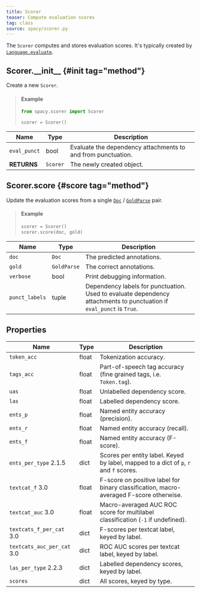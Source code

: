```yaml
---
title: Scorer
teaser: Compute evaluation scores
tag: class
source: spacy/scorer.py
---
```


The `Scorer` computes and stores evaluation scores. It's typically created by
[`Language.evaluate`](/api/language#evaluate).

## Scorer.\_\_init\_\_ {#init tag="method"}

Create a new `Scorer`.

> #### Example
>
> ```python
> from spacy.scorer import Scorer
>
> scorer = Scorer()
> ```

| Name         | Type     | Description                                                  |
| ------------ | -------- | ------------------------------------------------------------ |
| `eval_punct` | bool     | Evaluate the dependency attachments to and from punctuation. |
| **RETURNS**  | `Scorer` | The newly created object.                                    |

## Scorer.score {#score tag="method"}

Update the evaluation scores from a single [`Doc`](/api/doc) /
[`GoldParse`](/api/goldparse) pair.

> #### Example
>
> ```python
> scorer = Scorer()
> scorer.score(doc, gold)
> ```

| Name           | Type        | Description                                                                                                          |
| -------------- | ----------- | -------------------------------------------------------------------------------------------------------------------- |
| `doc`          | `Doc`       | The predicted annotations.                                                                                           |
| `gold`         | `GoldParse` | The correct annotations.                                                                                             |
| `verbose`      | bool        | Print debugging information.                                                                                         |
| `punct_labels` | tuple       | Dependency labels for punctuation. Used to evaluate dependency attachments to punctuation if `eval_punct` is `True`. |

## Properties

| Name                                                | Type  | Description                                                                            |
| --------------------------------------------------- | ----- | -------------------------------------------------------------------------------------- |
| `token_acc`                                         | float | Tokenization accuracy.                                                                 |
| `tags_acc`                                          | float | Part-of-speech tag accuracy (fine grained tags, i.e. `Token.tag`).                     |
| `uas`                                               | float | Unlabelled dependency score.                                                           |
| `las`                                               | float | Labelled dependency score.                                                             |
| `ents_p`                                            | float | Named entity accuracy (precision).                                                     |
| `ents_r`                                            | float | Named entity accuracy (recall).                                                        |
| `ents_f`                                            | float | Named entity accuracy (F-score).                                                       |
| `ents_per_type` <Tag variant="new">2.1.5</Tag>      | dict  | Scores per entity label. Keyed by label, mapped to a dict of `p`, `r` and `f` scores.  |
| `textcat_f` <Tag variant="new">3.0</Tag>            | float | F-score on positive label for binary classification, macro-averaged F-score otherwise. |
| `textcat_auc` <Tag variant="new">3.0</Tag>          | float | Macro-averaged AUC ROC score for multilabel classification (`-1` if undefined).        |
| `textcats_f_per_cat` <Tag variant="new">3.0</Tag>   | dict  | F-scores per textcat label, keyed by label.                                            |
| `textcats_auc_per_cat` <Tag variant="new">3.0</Tag> | dict  | ROC AUC scores per textcat label, keyed by label.                                      |
| `las_per_type` <Tag variant="new">2.2.3</Tag>       | dict  | Labelled dependency scores, keyed by label.                                            |
| `scores`                                            | dict  | All scores, keyed by type.                                                             |
